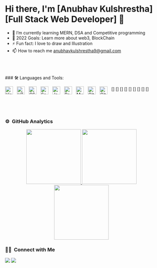 # Hi there, I'm [Anubhav Kulshrestha][Full Stack Web Developer] 👋 

- 🌱 I’m currently learning MERN, DSA and Competitive programming
- 🥅 2022 Goals: Learn more about web3, BlockChain
- ⚡ Fun fact: I love to draw and Illustration
- 📫 How to reach me anubhavkulshrestha9@gmail.com


</br>
</br>
</br>
### 🛠 Languages and Tools: 

[<img align="left" alt="Visual Studio Code" width="26px" src="https://cdn.jsdelivr.net/gh/devicons/devicon/icons/vscode/vscode-original.svg" style="padding-right:10px;" />]
[<img align="left" alt="HTML5" width="26px" src="https://cdn.jsdelivr.net/gh/devicons/devicon/icons/html5/html5-original.svg" style="padding-right:10px;" />]
[<img align="left" alt="CSS3" width="26px" src="https://cdn.jsdelivr.net/gh/devicons/devicon/icons/css3/css3-original.svg" style="padding-right:10px;" />]
[<img align="left" alt="Sass" width="26px" src="https://cdn.jsdelivr.net/gh/devicons/devicon/icons/sass/sass-original.svg" style="padding-right:10px;" />]
[<img align="left" alt="JavaScript" width="26px" src="https://cdn.jsdelivr.net/gh/devicons/devicon/icons/javascript/javascript-original.svg" style="padding-right:10px;" />]
[<img align="left" alt="React" width="26px" src="https://cdn.jsdelivr.net/gh/devicons/devicon/icons/react/react-original.svg" style="padding-right:10px;" />]
[<img align="left" alt="MySQL" width="26px" src="https://cdn.jsdelivr.net/gh/devicons/devicon/icons/mysql/mysql-original.svg" style="padding-right:10px;" />]
[<img align="left" alt="Git" width="26px" src="https://cdn.jsdelivr.net/gh/devicons/devicon/icons/git/git-original.svg" style="padding-right:10px;" />]
[<img align="left" alt="GitHub" width="26px" src="https://user-images.githubusercontent.com/3369400/139447912-e0f43f33-6d9f-45f8-be46-2df5bbc91289.png" style="padding-right:10px;" />]

</br>
</br>
</br>
<!-- <details>
  <summary>:zap: Recent GitHub Activity</summary> -->
  
### ⚙️ &nbsp;GitHub Analytics

<p align="center">
<a href="https://github.com/anubhavkulshresthagit">
  <img height="180em" src="https://github-readme-stats-eight-theta.vercel.app/api?username=anubhavkulshresthagit&show_icons=true&theme=algolia&include_all_commits=true&count_private=true"/>
  <img height="180em" src="https://github-readme-stats-eight-theta.vercel.app/api/top-langs/?username=anubhavkulshresthagit&layout=compact&langs_count=8&theme=algolia"/>
  <img height="180em" src="https://github-readme-streak-stats.herokuapp.com/?user=anubhavkulshresthagit&theme=tokyonight"/>	
</a>
</p>




<!-- </details>

<details> -->

<p>

### 🤝🏻 &nbsp;Connect with Me

<a href="https://www.linkedin.com/in/anubhav-kulshrestha-b318521a6/"><img src="https://img.shields.io/badge/-anubhavkulshresthagit-0077B5?style=flat&logo=Linkedin&logoColor=white"/></a>
<a href="mailto:anubhavkulshrestha9@gmail.com"><img src="https://img.shields.io/badge/-anubhavkulshrestha9@gmail.com-D14836?style=flat&logo=Gmail&logoColor=white"></a>
</p>
<!-- <p align="center"><img align="center" src="https://github-readme-streak-stats.herokuapp.com/?user=UtkarshMishra12&" alt="UtkarshMishra12" /></p> -->

<!-- </details>
 -->
